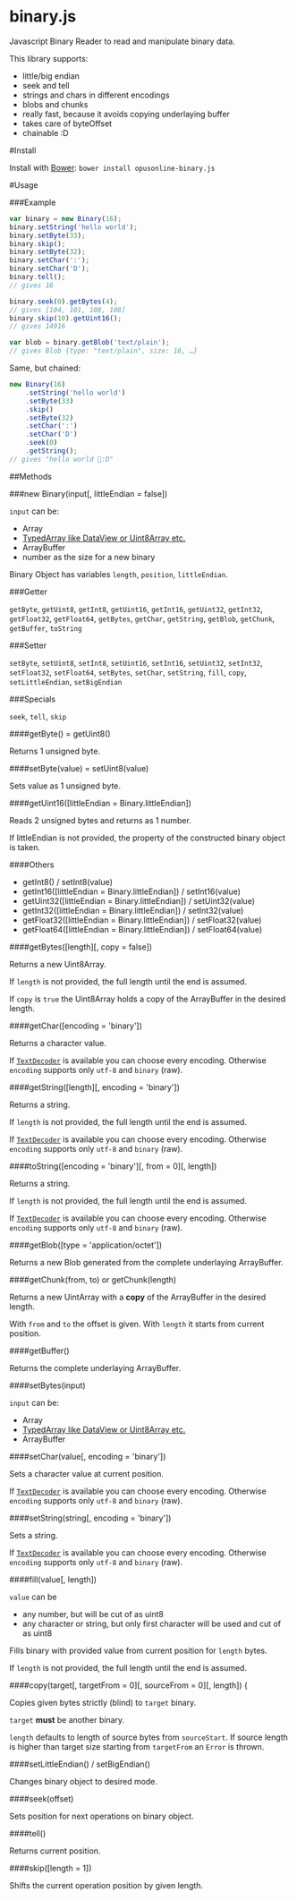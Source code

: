 binary.js
=========

Javascript Binary Reader to read and manipulate binary data.

This library supports:
* little/big endian
* seek and tell
* strings and chars in different encodings
* blobs and chunks
* really fast, because it avoids copying underlaying buffer
* takes care of byteOffset
* chainable :D

#Install

Install with [Bower](http://bower.io): `bower install opusonline-binary.js`

#Usage

###Example

```javascript
var binary = new Binary(16);
binary.setString('hello world');
binary.setByte(33);
binary.skip();
binary.setByte(32);
binary.setChar(':');
binary.setChar('D');
binary.tell();
// gives 16

binary.seek(0).getBytes(4);
// gives [104, 101, 108, 108]
binary.skip(10).getUint16();
// gives 14916

var blob = binary.getBlob('text/plain');
// gives Blob {type: "text/plain", size: 16, …}
```

Same, but chained:

```javascript
new Binary(16)
	.setString('hello world')
	.setByte(33)
	.skip()
	.setByte(32)
	.setChar(':')
	.setChar('D')
	.seek(0)
	.getString();
// gives "hello world  :D"
```

##Methods

###new Binary(input[, littleEndian = false])

`input` can be:
* Array
* [TypedArray like DataView or Uint8Array etc.](https://developer.mozilla.org/en-US/docs/Web/JavaScript/Typed_arrays)
* ArrayBuffer
* number as the size for a new binary

Binary Object has variables `length`, `position`, `littleEndian`.

###Getter

`getByte`, `getUint8`, `getInt8`, `getUint16`, `getInt16`, `getUint32`, `getInt32`, `getFloat32`, `getFloat64`, `getBytes`, `getChar`, `getString`, `getBlob`, `getChunk`, `getBuffer`, `toString`

###Setter

`setByte`, `setUint8`, `setInt8`, `setUint16`, `setInt16`, `setUint32`, `setInt32`, `setFloat32`, `setFloat64`, `setBytes`, `setChar`, `setString`, `fill`, `copy`, `setLittleEndian`, `setBigEndian`

###Specials

`seek`, `tell`, `skip`

####getByte() = getUint8()

Returns 1 unsigned byte.

####setByte(value) = setUint8(value)

Sets value as 1 unsigned byte.

####getUint16([littleEndian = Binary.littleEndian])

Reads 2 unsigned bytes and returns as 1 number.

If littleEndian is not provided, the property of the constructed binary object is taken.

####Others

* getInt8() / setInt8(value) 
* getInt16([littleEndian = Binary.littleEndian]) / setInt16(value) 
* getUint32([littleEndian = Binary.littleEndian]) / setUint32(value) 
* getInt32([littleEndian = Binary.littleEndian]) / setInt32(value) 
* getFloat32([littleEndian = Binary.littleEndian]) / setFloat32(value) 
* getFloat64([littleEndian = Binary.littleEndian]) / setFloat64(value)

####getBytes([length][, copy = false])

Returns a new Uint8Array.

If `length` is not provided, the full length until the end is assumed.

If `copy` is `true` the Uint8Array holds a copy of the ArrayBuffer in the desired length.

####getChar([encoding = 'binary'])

Returns a character value.

If [`TextDecoder`](https://developer.mozilla.org/en-US/docs/Web/API/TextDecoder) is available you can choose every encoding.
Otherwise `encoding` supports only `utf-8` and `binary` (raw). 

####getString([length][, encoding = 'binary'])

Returns a string.

If `length` is not provided, the full length until the end is assumed.

If [`TextDecoder`](https://developer.mozilla.org/en-US/docs/Web/API/TextDecoder) is available you can choose every encoding.
Otherwise `encoding` supports only `utf-8` and `binary` (raw). 

####toString([encoding = 'binary'][, from = 0][, length])

Returns a string.

If `length` is not provided, the full length until the end is assumed.

If [`TextDecoder`](https://developer.mozilla.org/en-US/docs/Web/API/TextDecoder) is available you can choose every encoding.
Otherwise `encoding` supports only `utf-8` and `binary` (raw). 

####getBlob([type = 'application/octet'])

Returns a new Blob generated from the complete underlaying ArrayBuffer.

####getChunk(from, to) or getChunk(length)

Returns a new UintArray with a **copy** of the ArrayBuffer in the desired length.

With `from` and `to` the offset is given. With `length` it starts from current position.

####getBuffer()

Returns the complete underlaying ArrayBuffer.

####setBytes(input)

`input` can be:
* Array
* [TypedArray like DataView or Uint8Array etc.](https://developer.mozilla.org/en-US/docs/Web/JavaScript/Typed_arrays)
* ArrayBuffer

####setChar(value[, encoding = 'binary'])

Sets a character value at current position.

If [`TextDecoder`](https://developer.mozilla.org/en-US/docs/Web/API/TextDecoder) is available you can choose every encoding.
Otherwise `encoding` supports only `utf-8` and `binary` (raw).

####setString(string[, encoding = 'binary'])

Sets a string.

If [`TextDecoder`](https://developer.mozilla.org/en-US/docs/Web/API/TextDecoder) is available you can choose every encoding.
Otherwise `encoding` supports only `utf-8` and `binary` (raw).

####fill(value[, length])

`value` can be
* any number, but will be cut of as uint8
* any character or string, but only first character will be used and cut of as uint8

Fills binary with provided value from current position for `length` bytes.

If `length` is not provided, the full length until the end is assumed.

####copy(target[, targetFrom = 0][, sourceFrom = 0][, length]) {

Copies given bytes strictly (blind) to `target` binary.

`target` **must** be another binary.

`length` defaults to length of source bytes from `sourceStart`. If source length is higher than target size starting from `targetFrom` an `Error` is thrown.

####setLittleEndian() / setBigEndian()

Changes binary object to desired mode.

####seek(offset)

Sets position for next operations on binary object.

####tell()

Returns current position.

####skip([length = 1])

Shifts the current operation position by given length.
